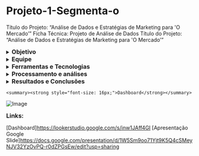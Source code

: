 # Projeto-1-Segmenta-o
Título do Projeto: “Análise de Dados e Estratégias de Marketing para 'O Mercado’”
Ficha Técnica: Projeto de Análise de Dados
Título do Projeto: “Análise de Dados e Estratégias de Marketing para 'O Mercado’”

  <details>
  <summary><strong style="font-size: 16px;">Objetivo</strong></summary> 
    
O objetivo principal deste projeto é analisar o comportamento de compra dos clientes da loja O Mercado, que atua no ramo de produtos alimentícios importados, visando identificar padrões de consumo, segmentar a base de clientes e propor estratégias eficazes para aumentar a fidelização, o engajamento e a lucratividade da empresa. A análise busca responder ao desafio da loja em reter seus clientes e se adaptar às novas preferências dos consumidores.

  </details>
  
  <details>
  <summary><strong style="font-size: 16px;">Equipe</strong></summary>
    
Cassia Silva

  </details>
  
  <details>
  <summary><strong style="font-size: 16px;">Ferramentas e Tecnologias</strong></summary>

Google Sheets: tratamento, limpeza, organização, construção de dashboards visuais e análise exploratória dos dados.
Looker Studio: construção de dashboards visuais e relatórios interativos.
Tabelas Dinâmicas: para cruzamento e segmentação de informações demográficas e comportamentais.
Funções e fórmulas do Excel/Sheets: como FILTER, QUERY, IMPORTRANGE, UNIQUE, SEERRO, CONT.SE, PROCV, DATADIF, SOMA, MÉDIA, ÉCÉL.VAZIA, IFS, SE, SE.OU, SE.E, MAXIFS, MAIOR, QUARTIL, CONCATENA.

  </details>
  
  <details>
  <summary><strong style="font-size: 16px;">Processamento e análises</strong></summary>
    
Os dados brutos foram inicialmente integrados no Google Sheets a partir de três planilhas, passando por um processo de limpeza, organização e padronização. Foram tratadas através de fórmulas as informações duplicadas, campos nulos e estruturadas variáveis como idade, faixa etária, renda média e intervalos entre compras.
Aplicou-se a metodologia RFM (Recência, Frequência e Valor) para segmentar os clientes com base em seu comportamento de compra. Essa segmentação foi cruzada com dados demográficos como estado civil, filhos, nível de escolaridade, idade e resposta a campanhas de marketing, utilizando fórmulas e tabelas dinâmicas.
A média entre compras e transações mensais também foram calculadas para análise de engajamento ao longo do tempo.

  </details>
  
  <details>
  <summary><strong style="font-size: 16px;">Resultados e Conclusões</strong></summary>
    
63% da base de clientes está inativa, revelando falhas na retenção e engajamento.
A maioria dos melhores clientes são adultos entre 40 e 70 anos, casados, com filhos e renda média-alta.
A resposta às campanhas de marketing foi baixa — mesmo entre os grupos mais lucrativos.
O canal online tem menor fidelização que a loja física, apontando para uma necessidade de melhoria na experiência digital.
A falta de segmentação nas campanhas foi um fator-chave para o baixo retorno sobre o investimento em marketing.
A partir dessa análise, foram definidas ações estratégicas como:
Segmentação de campanhas com base no perfil RFM e dados demográficos;
Ações de reativação voltadas aos clientes em risco;
Melhoria da experiência digital;
Monitoramento contínuo da frequência de compra para antecipar perdas.
Limitações/Próximos Passos: Nem todos os campos estavam completos, o que pode limitar a análise mais refinada de alguns perfis de clientes.
O sistema de pontuação RFM poderia ser complementado com indicadores de satisfação ou comportamento digital (como cliques em campanhas).
Como próximos passos, recomenda-se:
🛍️ 1. Melhorar a Experiência do Cliente
Criar programas de fidelidade personalizados.
Personalizar o e-commerce com base no perfil de compra.
Oferecer recomendações automáticas usando RFM e preferências.
Incentivar clientes presenciais a usarem o canal online com cupons exclusivos.
📈 2. Segmentar e Otimizar Campanhas
Dividir campanhas por perfil RFM, idade e presença de filhos.
Testar diferentes mensagens para cada público.
Usar testes A/B para descobrir o que mais engaja.
Redirecionar a verba para os grupos com melhor retorno.
🔁 3. Reativar Clientes Inativos
Identificar clientes que já foram valiosos e estão inativos.
Criar campanhas específicas para reaproximá-los.
🔎 4. Acompanhar e Aprender com os Dados
Monitorar resultados com dashboards dinâmicos.
Realizar pesquisas e entrevistas para entender melhor os clientes.
Analisar padrões por localização, se houver dados de CEP.
🔗 5. Integrar e Automatizar
Unificar dados nas plataformas de e-commerce e CRM para garantir ações consistentes e automatizadas.

  </details>

    <summary><strong style="font-size: 16px;">Dashboard</strong></summary>
    
  ![Image](https://github.com/user-attachments/assets/92b29431-3e9f-4a17-8adc-bbdfdf91954e)

  </details>

  <summary><strong style="font-size: 16px;">Links:</strong></summary>

[Dashboard]https://lookerstudio.google.com/s/inw1JAff4GI
[Apresentação Google Slide]https://docs.google.com/presentation/d/1W5Sm9oo71Yjt9K5Q4cSMeyNJV32YzOvPQ-r0dZPGsEw/edit?usp=sharing
